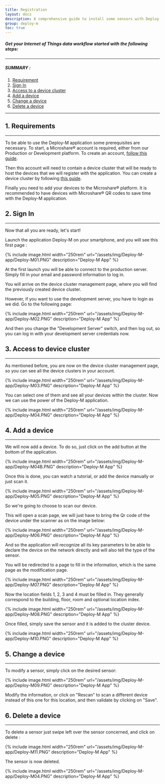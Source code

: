 ```yaml
---
title: Registration
layout: docs
description: A comprehensive guide to install some sensors with Deploy-M
group: deploy-m
toc: true
---
```


##### Get your Internet of Things data workflow started with the following steps:

---------------------------------------

##### SUMMARY : 

1. [Requirement](./#1-requirements)
2. [Sign In](./#2-sign-in)
3. [Access to a device cluster](./#3-access-to-device-cluster)
4. [Add a device](./#4-add-a-device)
5. [Change a device](./#5-change-a-device)
6. [Delete a device](./#6-delete-a-device)

---------------------------------------

## 1. Requirements
---------------------------------------

To be able to use the Deploy-M application some prerequisites are necessary. 
To start, a Microshare® account is required, either from our Production or Development platform. 
To create an account, [follow this guide](/docs/2/general-user/quick-start/create-an-account/).

Then this account will need to contain a device cluster that will be ready to host the devices that we will register with the application. 
You can create a device cluster by following [this guide](/docs/2/technical/microshare-platform/dashboard-guide/).

Finally you need to add your devices to the Microshare® platform. It is recommended to have devices with Microshare® QR codes to save time with the Deploy-M application.

## 2. Sign In
---------------------------------------
Now that all you are ready, let's start!

Launch the application Deploy-M on your smartphone, and you will see this first page : 

{% include image.html width="250rem" url="/assets/img/Deploy-M-app/Deploy-M01.PNG" description="Deploy-M App" %}

At the first launch you will be able to connect to the production server. Simply fill in your email and password information to log in. 

You will arrive on the device cluster management page, where you will find the previously created device cluster.

However, if you want to use the development server, you have to login as we did. Go to the following page: 

{% include image.html width="250rem" url="/assets/img/Deploy-M-app/Deploy-M02.PNG" description="Deploy-M App" %}

And then you change the "Development Server" switch, and then log out, so you can log in with your development server credentials now. 

## 3. Access to device cluster
---------------------------------------

As mentioned before, you are now on the device cluster management page, so you can see all the device clusters in your account. 

{% include image.html width="250rem" url="/assets/img/Deploy-M-app/Deploy-M03.PNG" description="Deploy-M App" %}

You can select one of them and see all your devices within the cluster. Now we can use the power of the Deploy-M application.

{% include image.html width="250rem" url="/assets/img/Deploy-M-app/Deploy-M04.PNG" description="Deploy-M App" %}



## 4. Add a device
---------------------------------------

We will now add a device. To do so, just click on the add button at the bottom of the application.

{% include image.html width="250rem" url="/assets/img/Deploy-M-app/Deploy-M04B.PNG" description="Deploy-M App" %}

Once this is done, you can watch a tutorial, or add the device manually or just scan it.  

{% include image.html width="250rem" url="/assets/img/Deploy-M-app/Deploy-M05.PNG" description="Deploy-M App" %}

So we're going to choose to scan our device.

This will open a scan page, we will just have to bring the Qr code of the device under the scanner as on the image below: 

{% include image.html width="250rem" url="/assets/img/Deploy-M-app/Deploy-M06.PNG" description="Deploy-M App" %}

And so the application will recognize all its key parameters to be able to declare the device on the network directly and will also tell the type of the sensor. 

You will be redirected to a page to fill in the information, which is the same page as the modification page. 

{% include image.html width="250rem" url="/assets/img/Deploy-M-app/Deploy-M07.PNG" description="Deploy-M App" %}

Now the location fields 1, 2, 3 and 4 must be filled in. They generally correspond to the building, floor, room and optional location index.

{% include image.html width="250rem" url="/assets/img/Deploy-M-app/Deploy-M08.PNG" description="Deploy-M App" %}

Once filled, simply save the sensor and it is added to the cluster device.

{% include image.html width="250rem" url="/assets/img/Deploy-M-app/Deploy-M10.PNG" description="Deploy-M App" %}

## 5. Change a device
---------------------------------------

To modify a sensor, simply click on the desired sensor: 

{% include image.html width="250rem" url="/assets/img/Deploy-M-app/Deploy-M09.PNG" description="Deploy-M App" %}

Modify the information, or click on "Rescan" to scan a different device instead of this one for this location, and then validate by clicking on "Save".

## 6. Delete a device
---------------------------------------

To delete a sensor just swipe left over the sensor concerned, and click on delete :

{% include image.html width="250rem" url="/assets/img/Deploy-M-app/Deploy-M11.PNG" description="Deploy-M App" %}

The sensor is now deleted.

{% include image.html width="250rem" url="/assets/img/Deploy-M-app/Deploy-M04.PNG" description="Deploy-M App" %}
